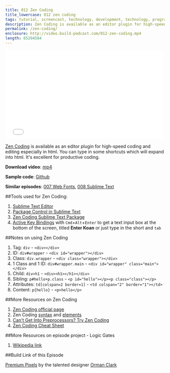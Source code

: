 ```yaml
---
title: 012 Zen Coding
title_lowercase: 012 zen coding
tags: tutorial, screencast, technology, development, technology, programming, coding, css, productivity, sublime, text, zen
description: Zen Coding is available as an editor plugin for high-speed coding and editing especially in html. You can type in some shortcuts which will expand into html. It's excellent for productive coding.
permalink: /zen-coding/
enclosure: http://video.build-podcast.com/012-zen-coding.mp4
length: 65294584
---
```


<div id="video"><iframe src="//player.vimeo.com/video/48129514" width="500" height="281" frameborder="0" webkitallowfullscreen mozallowfullscreen allowfullscreen></iframe></div>

[Zen Coding](http://code.google.com/p/zen-coding/) is available as an editor plugin for high-speed coding and editing especially in html. You can type in some shortcuts which will expand into html. It's excellent for productive coding.

<p><strong>Download video</strong>: <a href="http://video.build-podcast.com/012-zen-coding.mp4" download="build-podcast-012-zen-coding.mp4">mp4</a></p>

**Sample code**: [Github](https://github.com/sayanee/build-podcast/tree/master/012-zen-coding)

**Similar episodes**: [007 Web Fonts](/web-fonts), [008 Sublime Text](/sublime-text)

##Tools used for Zen Coding:

1. [Sublime Text Editor](http://www.sublimetext.com/)
1. [Package Control in Sublime Text](http://wbond.net/sublime_packages/package_control/installation)
1. [Zen Coding Sublime Text Package](http://www.quora.com/Sublime-Text/How-do-I-install-Zen-Coding-for-Sublime-Text-2)
1. [Active Key Bindings](http://stackoverflow.com/questions/8639088/how-do-i-activate-the-zen-coding-key-bindings-in-sublime-text-2) with `Cmd`+`Alt`+`Enter` to get a text input box at the bottom of the screen, titled **Enter Koan** or just type in the short and `tab`

##Notes on using Zen Coding

1. Tag: `div` - `<div></div>`
1. ID: `div#wrapper` - `<div id="wrapper"></div>`
1. Class: `div.wrapper` - `<div class="wrapper"></div>`
1. 1 Class and 1 ID: `div#wrapper.main` - `<div id="wrapper" class="main"></div>`
1. Child: `div>h1` - `<div><h1></h1></div>`
1. Sibling: `p#hello+p.class` -  `<p id="hello"></p><p class="class"></p>`
1. Attributes: `td[colspan=2 border=1]` - `<td colspan="2" border="1"></td>`
1. Content: `p{hello}` - `<p>hello</p>`


##More Resources on Zen Coding

1. [Zen Coding official page](http://code.google.com/p/zen-coding/)
1. Zen Coding [syntax](http://code.google.com/p/zen-coding/wiki/ZenHTMLSelectorsEn) and [elements](http://code.google.com/p/zen-coding/wiki/ZenHTMLElementsEn)
1. [Can't Get Into Preprocessors? Try Zen Coding](http://designshack.net/articles/css/cant-get-into-preprocessors-try-zen-coding/)
1. [Zen Coding Cheat Sheet](http://www.aether.ru/files/zencoding.pdf)

##More Resources on episode project - Logic Gates

1. [Wikipedia link](http://en.wikipedia.org/wiki/Logic_gate)

##Build Link of this Episode

[Premium Pixels](http://www.premiumpixels.com/) by the talented designer [Orman Clark](http://twitter.com/ormanclark)
